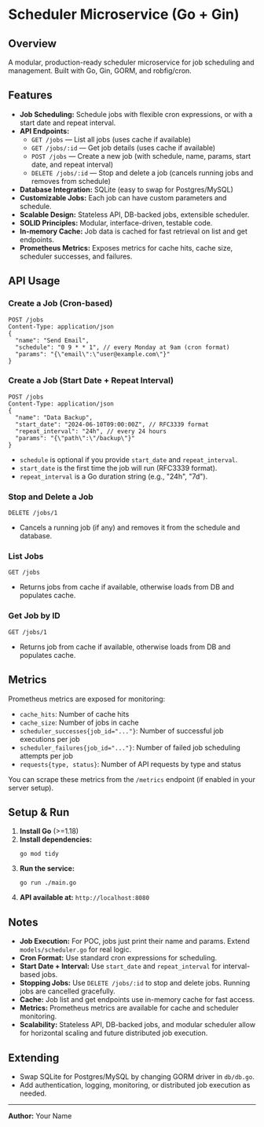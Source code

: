 # Scheduler Microservice (Go + Gin)

## Overview
A modular, production-ready scheduler microservice for job scheduling and management. Built with Go, Gin, GORM, and robfig/cron.

## Features
- **Job Scheduling:** Schedule jobs with flexible cron expressions, or with a start date and repeat interval.
- **API Endpoints:**
  - `GET /jobs` — List all jobs (uses cache if available)
  - `GET /jobs/:id` — Get job details (uses cache if available)
  - `POST /jobs` — Create a new job (with schedule, name, params, start date, and repeat interval)
  - `DELETE /jobs/:id` — Stop and delete a job (cancels running jobs and removes from schedule)
- **Database Integration:** SQLite (easy to swap for Postgres/MySQL)
- **Customizable Jobs:** Each job can have custom parameters and schedule.
- **Scalable Design:** Stateless API, DB-backed jobs, extensible scheduler.
- **SOLID Principles:** Modular, interface-driven, testable code.
- **In-memory Cache:** Job data is cached for fast retrieval on list and get endpoints.
- **Prometheus Metrics:** Exposes metrics for cache hits, cache size, scheduler successes, and failures.

## API Usage
### Create a Job (Cron-based)
```
POST /jobs
Content-Type: application/json
{
  "name": "Send Email",
  "schedule": "0 9 * * 1", // every Monday at 9am (cron format)
  "params": "{\"email\":\"user@example.com\"}"
}
```

### Create a Job (Start Date + Repeat Interval)
```
POST /jobs
Content-Type: application/json
{
  "name": "Data Backup",
  "start_date": "2024-06-10T09:00:00Z", // RFC3339 format
  "repeat_interval": "24h", // every 24 hours
  "params": "{\"path\":\"/backup\"}"
}
```

- `schedule` is optional if you provide `start_date` and `repeat_interval`.
- `start_date` is the first time the job will run (RFC3339 format).
- `repeat_interval` is a Go duration string (e.g., "24h", "7d").

### Stop and Delete a Job
```
DELETE /jobs/1
```
- Cancels a running job (if any) and removes it from the schedule and database.

### List Jobs
```
GET /jobs
```
- Returns jobs from cache if available, otherwise loads from DB and populates cache.

### Get Job by ID
```
GET /jobs/1
```
- Returns job from cache if available, otherwise loads from DB and populates cache.

## Metrics
Prometheus metrics are exposed for monitoring:
- `cache_hits`: Number of cache hits
- `cache_size`: Number of jobs in cache
- `scheduler_successes{job_id="..."}`: Number of successful job executions per job
- `scheduler_failures{job_id="..."}`: Number of failed job scheduling attempts per job
- `requests{type, status}`: Number of API requests by type and status

You can scrape these metrics from the `/metrics` endpoint (if enabled in your server setup).

## Setup & Run
1. **Install Go** (>=1.18)
2. **Install dependencies:**
   ```
   go mod tidy
   ```
3. **Run the service:**
   ```
   go run ./main.go
   ```
4. **API available at:** `http://localhost:8080`

## Notes
- **Job Execution:** For POC, jobs just print their name and params. Extend `models/scheduler.go` for real logic.
- **Cron Format:** Use standard cron expressions for scheduling.
- **Start Date + Interval:** Use `start_date` and `repeat_interval` for interval-based jobs.
- **Stopping Jobs:** Use `DELETE /jobs/:id` to stop and delete jobs. Running jobs are cancelled gracefully.
- **Cache:** Job list and get endpoints use in-memory cache for fast access.
- **Metrics:** Prometheus metrics are available for cache and scheduler monitoring.
- **Scalability:** Stateless API, DB-backed jobs, and modular scheduler allow for horizontal scaling and future distributed job execution.

## Extending
- Swap SQLite for Postgres/MySQL by changing GORM driver in `db/db.go`.
- Add authentication, logging, monitoring, or distributed job execution as needed.

---
**Author:** Your Name 